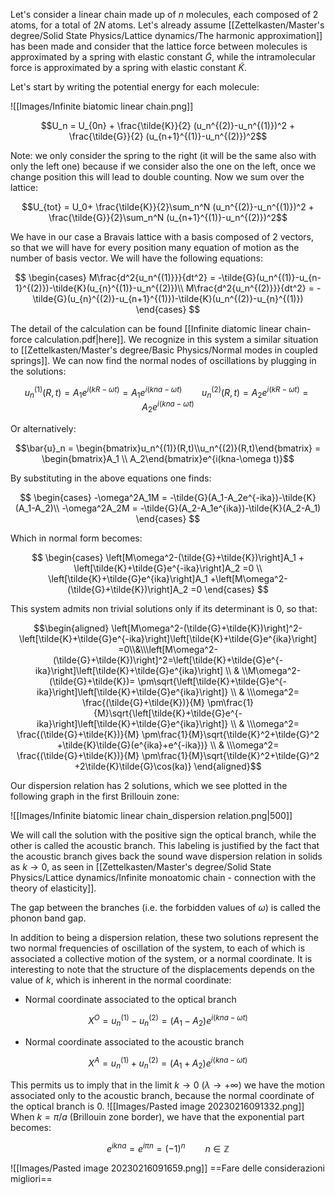Let's consider a linear chain made up of $n$ molecules, each composed of 2 atoms, for a total of $2N$ atoms. 
Let's already assume [[Zettelkasten/Master's degree/Solid State Physics/Lattice dynamics/The harmonic approximation]] has been made and consider that the lattice force between molecules is approximated by a spring with elastic constant $\tilde{G}$, while the intramolecular force is approximated by a spring with elastic constant $\tilde{K}$.

Let's start by writing the potential energy for each molecule:

![[Images/Infinite biatomic linear chain.png]]

$$U_n = U_{0n} + \frac{\tilde{K}}{2} (u_n^{(2)}-u_n^{(1)})^2 + \frac{\tilde{G}}{2} (u_{n+1}^{(1)}-u_n^{(2)})^2$$

Note: we only consider the spring to the right (it will be the same also with only the left one) because if we consider also the one on the left, once we change position this will lead to double counting. Now we sum over the lattice:

$$U_{tot} = U_0+ \frac{\tilde{K}}{2}\sum_n^N (u_n^{(2)}-u_n^{(1)})^2 + \frac{\tilde{G}}{2}\sum_n^N (u_{n+1}^{(1)}-u_n^{(2)})^2$$

We have in our case a Bravais lattice with a basis composed of 2 vectors, so that we will have for every position many equation of motion as the number of basis vector.
We will have the following equations:

$$
\begin{cases}
M\frac{d^2{u_n^{(1)}}}{dt^2} = -\tilde{G}(u_n^{(1)}-u_{n-1}^{(2)})-\tilde{K}(u_{n}^{(1)}-u_n^{(2)})\\
M\frac{d^2{u_n^{(2)}}}{dt^2} = -\tilde{G}(u_{n}^{(2)}-u_{n+1}^{(1)})-\tilde{K}(u_n^{(2)}-u_{n}^{(1)})
\end{cases}
$$

The detail of the calculation can be found [[Infinite diatomic linear chain-force calculation.pdf|here]].
We recognize in this system a similar situation to [[Zettelkasten/Master's degree/Basic Physics/Normal modes in coupled springs]].
We can now find the normal nodes of oscillations by plugging in the solutions:


$$u_n^{(1)}(R,t) = A_1e^{i(kR-\omega t)}=A_1e^{i(kna-\omega t)} \qquad u_n^{(2)}(R,t) = A_2e^{i(kR-\omega t)}=A_2e^{i(kna-\omega t)}$$


Or alternatively:

$$\bar{u}_n = \begin{bmatrix}u_n^{(1)}(R,t)\\u_n^{(2)}(R,t)\end{bmatrix} = \begin{bmatrix}A_1 \\ A_2\end{bmatrix}e^{i(kna-\omega t)}$$


By substituting in the above equations one finds:

$$
\begin{cases}
-\omega^2A_1M = -\tilde{G}(A_1-A_2e^{-ika})-\tilde{K}(A_1-A_2)\\
-\omega^2A_2M = -\tilde{G}(A_2-A_1e^{ika})-\tilde{K}(A_2-A_1)
\end{cases}
$$

Which in normal form becomes:

$$
\begin{cases}
\left[M\omega^2-(\tilde{G}+\tilde{K})\right]A_1 + \left[\tilde{K}+\tilde{G}e^{-ika}\right]A_2 =0 \\
\left[\tilde{K}+\tilde{G}e^{ika}\right]A_1 +\left[M\omega^2-(\tilde{G}+\tilde{K})\right]A_2 =0
\end{cases}
$$

This system admits non trivial solutions only if its determinant is 0, so that:

$$\begin{aligned} \left[M\omega^2-(\tilde{G}+\tilde{K})\right]^2-\left[\tilde{K}+\tilde{G}e^{-ika}\right]\left[\tilde{K}+\tilde{G}e^{ika}\right] =0\\&\\\left[M\omega^2-(\tilde{G}+\tilde{K})\right]^2=\left[\tilde{K}+\tilde{G}e^{-ika}\right]\left[\tilde{K}+\tilde{G}e^{ika}\right] \\ & \\M\omega^2-(\tilde{G}+\tilde{K})= \pm\sqrt{\left[\tilde{K}+\tilde{G}e^{-ika}\right]\left[\tilde{K}+\tilde{G}e^{ika}\right]} \\ & \\\omega^2= \frac{(\tilde{G}+\tilde{K})}{M} \pm\frac{1}{M}\sqrt{\left[\tilde{K}+\tilde{G}e^{-ika}\right]\left[\tilde{K}+\tilde{G}e^{ika}\right]} \\ & \\\omega^2= \frac{(\tilde{G}+\tilde{K})}{M} \pm\frac{1}{M}\sqrt{\tilde{K}^2+\tilde{G}^2 +\tilde{K}\tilde{G}(e^{ika}+e^{-ika})} \\ & \\\omega^2= \frac{(\tilde{G}+\tilde{K})}{M} \pm\frac{1}{M}\sqrt{\tilde{K}^2+\tilde{G}^2 +2\tilde{K}\tilde{G}\cos(ka)} \end{aligned}$$

Our dispersion relation has 2 solutions, which we see plotted in the following graph in the first Brillouin zone:

![[Images/Infinite biatomic linear chain_dispersion relation.png|500]]

We will call the solution with the positive sign the optical branch, while the other is called the acoustic branch. 
This labeling is justified by the fact that the acoustic branch gives back the sound wave dispersion relation in solids as $k \to 0$, as seen in [[Zettelkasten/Master's degree/Solid State Physics/Lattice dynamics/Infinite monoatomic chain - connection with the theory of elasticity]].

The gap between the branches (i.e. the forbidden values of $\omega$) is called the phonon band gap. 

In addition to being a dispersion relation, these two solutions represent the two normal frequencies of oscillation of the system, to each of which is associated a collective motion of the system, or a normal coordinate. It is interesting to note that the structure of the displacements depends on the value of $k$, which is inherent in the normal coordinate:

- Normal coordinate associated to the optical branch  

$$ X^O = u_n^{(1)}-u_n^{(2)} = (A_1-A_2)e^{i(kna-\omega t)}$$
 
- Normal coordinate associated to the acoustic branch  

$$ X^A = u_n^{(1)}+u_n^{(2)}= (A_1+A_2)e^{i(kna-\omega t)}$$

This permits us to imply that in the limit $k \to 0$ $(\lambda \to +\infty)$ we have the motion associated only to the acoustic branch, because the normal coordinate of the optical branch is 0.
![[Images/Pasted image 20230216091332.png]]
When $k = \pi/a$ (Brillouin zone border), we have that the exponential part becomes:

$$e^{ikna} = e^{i\pi n} = (-1)^n\qquad  n \in \mathbb{Z}$$

![[Images/Pasted image 20230216091659.png]]
==Fare delle considerazioni migliori==